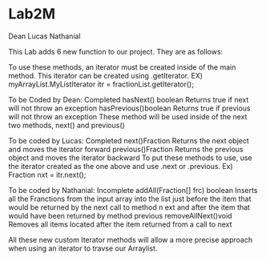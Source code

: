 # Lab2M
Dean
Lucas
Nathanial

This Lab adds 6 new function to our project. They are as follows:

To use these methods, an iterator must be created inside of the main method.
This iterator can be created using .getIterator. 
EX) myArrayList.MyListIterator itr = fractionList.getIterator();

To be Coded by Dean: Completed
hasNext() boolean Returns true if next will not throw an exception
hasPrevious()boolean Returns true if previous will not throw an exception
These method will be used inside of the next two methods, next() and previous()

To be coded by Lucas: Completed
next()Fraction Returns the next object and moves the iterator forward
previous()Fraction Returns the previous object and moves the iterator backward
To put these methods to use,  use the iterator created as the one above and use 
.next or .previous. 
Ex) Fraction nxt = itr.next();

To be coded by Nathanial: Incomplete
addAll(Fraction[] frc) boolean Inserts all the Franctions from the input array
into the list just before the item that would be returned by the next call to method n
ext and after the item that would have been returned by method previous
removeAllNext()void Removes all items located after the item returned from a call to next


All these new custom Iterator methods will allow a more precise approach when using 
an iterator to travse our Arraylist. 
